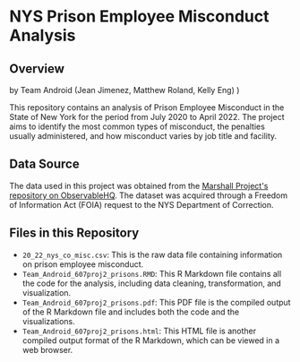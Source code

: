 # NYS Prison Employee Misconduct Analysis

## Overview

by Team Android (Jean Jimenez, Matthew Roland, Kelly Eng) )

This repository contains an analysis of Prison Employee Misconduct in the State of New York for the period from July 2020 to April 2022. The project aims to identify the most common types of misconduct, the penalties usually administered, and how misconduct varies by job title and facility.

## Data Source

The data used in this project was obtained from the [Marshall Project's repository on ObservableHQ](https://observablehq.com/@themarshallproject/new-york-prison-employee-discipline-data). The dataset was acquired through a Freedom of Information Act (FOIA) request to the NYS Department of Correction.

## Files in this Repository

- `20_22_nys_co_misc.csv`: This is the raw data file containing information on prison employee misconduct.
- `Team_Android_607proj2_prisons.RMD`: This R Markdown file contains all the code for the analysis, including data cleaning, transformation, and visualization.
- `Team_Android_607proj2_prisons.pdf`: This PDF file is the compiled output of the R Markdown file and includes both the code and the visualizations.
- `Team_Android_607proj2_prisons.html`: This HTML file is another compiled output format of the R Markdown, which can be viewed in a web browser.

